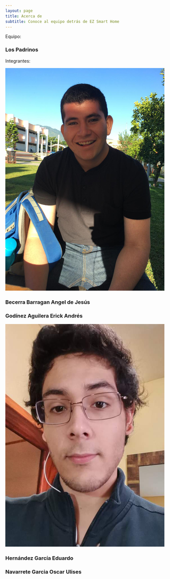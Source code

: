 ```yaml
---
layout: page
title: Acerca de
subtitle: Conoce al equipo detrás de EZ Smart Home
---
```


Equipo:
### Los Padrinos

Integrantes:
            
![image](./Images/Angel.jpg)            
### Becerra Barragan Angel de Jesús 

### Godínez Aguilera Erick Andrés 
![image](./Images/Eddie.jpg)   
### Hernández García Eduardo                   
### Navarrete Garcia Oscar Ulises 	
